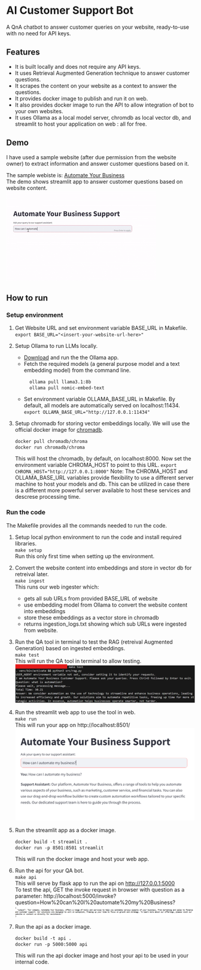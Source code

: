 # AI Customer Support Bot
A QnA chatbot to answer customer queries on your website, ready-to-use with no need for API keys.

## Features 
- It is built locally and does not require any API keys.
- It uses Retrieval Augmented Generation technique to answer customer questions.
- It scrapes the content on your website as a context to answer the questions.
- It provides docker image to publish and run it on web.
- It also provides docker image to run the API to allow integration of bot to your own websites. 
- It uses Ollama as a local model server, chromdb as local vector db, and streamlit to host your application on web : all for free.

## Demo
I have used a sample website (after due permission from the website owner) to extract information and answer customer questions based on it. 

The sample webiste is: [Automate Your Business](https://www.automatebusiness.com/)  
The demo shows streamlit app to answer customer questions based on website content.
![Working Demo](images/example.gif)
## How to run

### Setup environment
1) Get Website URL and set environment variable BASE_URL in Makefile.
   `export BASE_URL="<insert-your-website-url-here>"`
   
3) Setup Ollama to run LLMs locally.

   - [Download](https://ollama.com/download) and run the the Ollama app.
   - Fetch the required models (a general purpose model and a text embedding model) from the command line.
      ```
        ollama pull llama3.1:8b
        ollama pull nomic-embed-text
      ```
   - Set environment variable OLLAMA_BASE_URL in Makefile. By default, all models are automatically served on localhost:11434.
    `export OLLAMA_BASE_URL="http://127.0.0.1:11434"`
    
3) Setup chromadb for storing vector embeddings locally. We will use the official docker image for [chromadb](https://hub.docker.com/r/chromadb/chroma).
     ```
     docker pull chromadb/chroma
     docker run chromadb/chroma
     ```
     This will host the chromadb, by default, on localhost:8000. Now set the environment variable CHROMA_HOST to point to this URL.
     `export CHROMA_HOST="http://127.0.0.1:8000"`
      Note: The CHROMA_HOST and OLLAMA_BASE_URL variables provide flexibility to use a different server machine to host your models and db. This can be utilized in case 
      there is   a different more powerful server available to host these services and descrese processing time.

### Run the code
The Makefile provides all the commands needed to run the code.

1) Setup local python environment to run the code and install required libraries.  
   `make setup`  
   Run this only first time when setting up the environment.  
   
2) Convert the website content into embeddings and store in vector db for retreival later.  
   `make ingest`  
   This runs our web ingester which:
   - gets all sub URLs from provided BASE_URL of website
   - use embedding model from Ollama to convert the website content into embeddings
   - store these embeddings as a vector store in chromadb
   - returns ingestion_logs.txt showing which sub URLs were ingested from website.
  
3) Run the QA tool in terminal to test the RAG (retreival Augmented Generation) based on ingested embeddings.  
    `make test`  
    This will run the QA tool in terminal to allow testing.
    ![Terminal ss](images/terminal_test_ss.png)  

4) Run the streamlit web app to use the tool in web.  
   `make run`  
   This will run your app on http://localhost:8501/
   ![ Streamlit app](images/streamlit_app_ss.png)  

5) Run the streamlit app as a docker image.
   ```
   docker build -t streamlit .
   docker run -p 8501:8501 streamlit
   ```
   This will run the docker image and host your web app.
   
7) Run the api for your QA bot.  
   `make api`  
   This will serve by flask app to run the api on http://127.0.0.1:5000  
   To test the api, GET the invoke request in browser with question as a parameter: http://localhost:5000/invoke?question=How%20can%20I%20automate%20my%20Business?
   ![API ss](images/api_ss.png)  

8) Run the api as a docker image.
    ```
   docker build -t api .
   docker run -p 5000:5000 api
   ```
    This will run the api docker image and host your api to be used in your internal code.  
